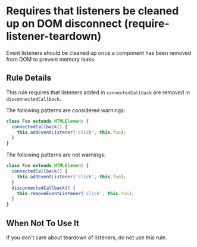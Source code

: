 # Requires that listeners be cleaned up on DOM disconnect (require-listener-teardown)

Event listeners should be cleaned up once a component has been removed
from DOM to prevent memory leaks.

## Rule Details

This rule requires that listeners added in `connectedCallback` are removed
in `disconnectedCallback`.

The following patterns are considered warnings:

```ts
class Foo extends HTMLElement {
  connectedCallback() {
    this.addEventListener('click', this.foo);
  }
}
```

The following patterns are not warnings:

```ts
class Foo extends HTMLElement {
  connectedCallback() {
    this.addEventListener('click', this.foo);
  }
  disconnectedCallback() {
    this.removeEventListener('click', this.foo);
  }
}
```

## When Not To Use It

If you don't care about teardown of listeners, do not use this rule.
